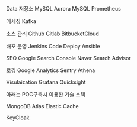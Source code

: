 

<a data-theme="dark" data-layers="1,2,3,4" data-stack-embed="true" href="https://embed.stackshare.io/stacks/embed/0334f45b337f933ea0d9508e413db5"></a><script async src="https://cdn1.stackshare.io/javascripts/client-code.js" charset="utf-8"></script>







Data 저장소
MySQL 
Aurora MySQL
Prometheus


메세징
Kafka

소스 관리
Github 
Gitlab 
BitbucketCloud


배포 운영
Jenkins
Code Deploy 
Ansible


SEO
Google Search Console
Naver Search Advisor


로깅
Google Analytics
Sentry
Athena


Visulaization
Grafana 
Quicksight




아래는 POC구축시 이용한 기술 스택


MongoDB Atlas 
Elastic Cache

KeyCloak



